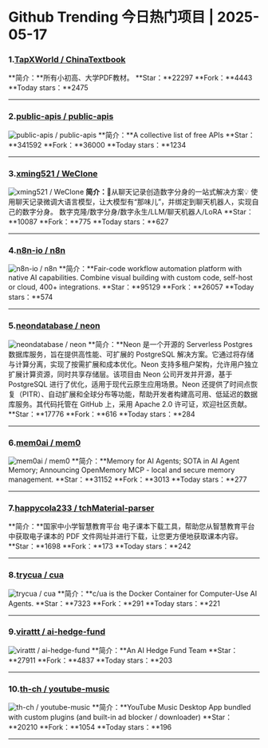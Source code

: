 # Github Trending 今日热门项目 | 2025-05-17
### 1.[TapXWorld / ChinaTextbook](https://github.com/TapXWorld/ChinaTextbook)

**简介：**所有小初高、大学PDF教材。
**Star：**22297
**Fork：**4443
**Today stars：**2475

---

### 2.[public-apis / public-apis](https://github.com/public-apis/public-apis)

![public-apis / public-apis](https://repository-images.githubusercontent.com/54346799/e5ee272c-dfe1-40e5-b66b-b0a36e815254)
**简介：**A collective list of free APIs
**Star：**341592
**Fork：**36000
**Today stars：**1234

---

### 3.[xming521 / WeClone](https://github.com/xming521/WeClone)

![xming521 / WeClone](https://repository-images.githubusercontent.com/750678695/fb0c8925-9fda-4d32-9178-f2239e6cbf37)
**简介：**🚀从聊天记录创造数字分身的一站式解决方案💡 使用聊天记录微调大语言模型，让大模型有“那味儿”，并绑定到聊天机器人，实现自己的数字分身。 数字克隆/数字分身/数字永生/LLM/聊天机器人/LoRA
**Star：**10087
**Fork：**775
**Today stars：**627

---

### 4.[n8n-io / n8n](https://github.com/n8n-io/n8n)

![n8n-io / n8n](https://repository-images.githubusercontent.com/193215554/df34b36d-279c-496c-91c2-959dd9c9f13d)
**简介：**Fair-code workflow automation platform with native AI capabilities. Combine visual building with custom code, self-host or cloud, 400+ integrations.
**Star：**95129
**Fork：**26057
**Today stars：**574

---

### 5.[neondatabase / neon](https://github.com/neondatabase/neon)

![neondatabase / neon](https://repository-images.githubusercontent.com/351806852/89a8b7e1-0686-4503-8d3f-c76e06047a00)
**简介：**Neon 是一个开源的 Serverless Postgres 数据库服务，旨在提供高性能、可扩展的 PostgreSQL 解决方案。它通过将存储与计算分离，实现了按需扩展和成本优化。Neon 支持多租户架构，允许用户独立扩展计算资源，同时共享存储层。该项目由 Neon 公司开发并开源，基于 PostgreSQL 进行了优化，适用于现代云原生应用场景。Neon 还提供了时间点恢复（PITR）、自动扩展和全球分布等功能，帮助开发者构建高可用、低延迟的数据库服务。其代码托管在 GitHub 上，采用 Apache 2.0 许可证，欢迎社区贡献。
**Star：**17776
**Fork：**616
**Today stars：**284

---

### 6.[mem0ai / mem0](https://github.com/mem0ai/mem0)

![mem0ai / mem0](https://avatars.githubusercontent.com/u/2915970?s=64&v=4)
**简介：**Memory for AI Agents; SOTA in AI Agent Memory; Announcing OpenMemory MCP - local and secure memory management.
**Star：**31152
**Fork：**3013
**Today stars：**277

---

### 7.[happycola233 / tchMaterial-parser](https://github.com/happycola233/tchMaterial-parser)

**简介：**国家中小学智慧教育平台 电子课本下载工具，帮助您从智慧教育平台中获取电子课本的 PDF 文件网址并进行下载，让您更方便地获取课本内容。
**Star：**1698
**Fork：**173
**Today stars：**242

---

### 8.[trycua / cua](https://github.com/trycua/cua)

![trycua / cua](https://opengraph.githubassets.com/b2f59c596014eacd5d470e520e473bab7c4b1832ffac6ea7fb0a3ad3feada539/trycua/cua)
**简介：**c/ua is the Docker Container for Computer-Use AI Agents.
**Star：**7323
**Fork：**291
**Today stars：**221

---

### 9.[virattt / ai-hedge-fund](https://github.com/virattt/ai-hedge-fund)

![virattt / ai-hedge-fund](https://opengraph.githubassets.com/d5ab9af9d47d3d0d026103c466fa3ede53998057ebda2b252a179bac61a00c33/virattt/ai-hedge-fund)
**简介：**An AI Hedge Fund Team
**Star：**27911
**Fork：**4837
**Today stars：**203

---

### 10.[th-ch / youtube-music](https://github.com/th-ch/youtube-music)

![th-ch / youtube-music](https://repository-images.githubusercontent.com/182306991/ee1079d3-8ec7-4bff-813c-1726dc635405)
**简介：**YouTube Music Desktop App bundled with custom plugins (and built-in ad blocker / downloader)
**Star：**20210
**Fork：**1054
**Today stars：**196

---

